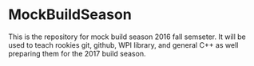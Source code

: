 # MockBuildSeason
This is the repository for mock build season 2016 fall semseter. It will be used to teach rookies git, github, WPI library, and general C++ as well preparing them for the 2017 build season.
